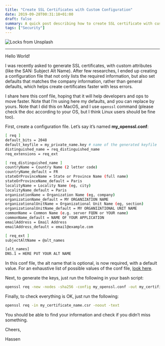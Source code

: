 ```yaml
---
title: "Create SSL Certificates with Custom Configuration"
date: 2019-09-28T00:31:18+01:00
draft: false
summary: A quick post describing how to create SSL certificate with custom configuration, locally using openssl.
tags: ["Security"]
---
```


![Locks from Unsplash](/2019/09/hero-markus-spiske-Jjue0ESkXAU-unsplash.jpg "Locks on a bridge")

---

Hello World!

I was recently asked to generate SSL certificates, with custom attributes (like the SAN: Subject Alt Name). After few researches, I ended up creating a configuration file that not only lists the required information, but also set defaults that matches the company information, rather than general defaults, which helps create certificates faster with less errors.

I share here this conf file, hoping that it will help developers and ops to move faster. Note that I’m using here my defaults, and you can replace by yours. Note that I did this on MacOS, and I use `openssl` command (please check the doc according to your OS, but I think Linux users should be fine too).

First, create a configuration file. Let’s say it’s named **my_openssl.conf**:

```bash
[ req ]
default_bits = 2048
default_keyfile = my_private_name.key # name of the generated keyfile
distinguished_name = req_distinguished_name
req_extensions = req_ext

[ req_distinguished_name ]
countryName = Country Name (2 letter code)
countryName_default = FR
stateOrProvinceName = State or Province Name (full name)
stateOrProvinceName_default = Paris
localityName = Locality Name (eg, city)
localityName_default = Paris
organizationName = Organization Name (eg, company)
organizationName_default = MY ORGANIZATION NAME
organizationalUnitName = Organizational Unit Name (eg, section)
organizationalUnitName_default = MY ORGANIZATIONAL UNIT NAME
commonName = Common Name (e.g. server FQDN or YOUR name)
commonName_default = NAME OF YOUR APPLICATION
emailAddress = Email Address
emailAddress_default = email@example.com

[ req_ext ]
subjectAltName = @alt_names

[alt_names]
DNS.1 = HERE PUT YOUR ALT NAME
```

In this conf file, the alt name that is optional, is now required, with a default value. For an exhaustive list of possible values of the conf file, [look here](https://github.com/openssl/openssl/blob/master/apps/openssl.cnf).

Next, to generate the keys, just run the following in your bash script:

```bash
openssl req -new -nodes -sha256 -config my_openssl.conf -out my_certificate_name.csr
```

Finally, to check everything is OK, just run the following:

```bash
openssl req -in my_certificate_name.csr -noout -text
```

You should be able to find your information and check if you didn’t miss something.

Cheers,

Hassen
